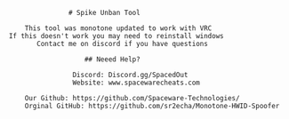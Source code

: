                     # Spike Unban Tool 

 	     This tool was monotone updated to work with VRC
  	 If this doesn't work you may need to reinstall windows
 	        Contact me on discord if you have questions   
                        
                        ## Neeed Help?
                        
		             Discord: Discord.gg/SpacedOut
		             Website: www.spacewarecheats.com
 
		 Our Github: https://github.com/Spaceware-Technologies/     
		 Orginal GitHub: https://github.com/sr2echa/Monotone-HWID-Spoofer   
